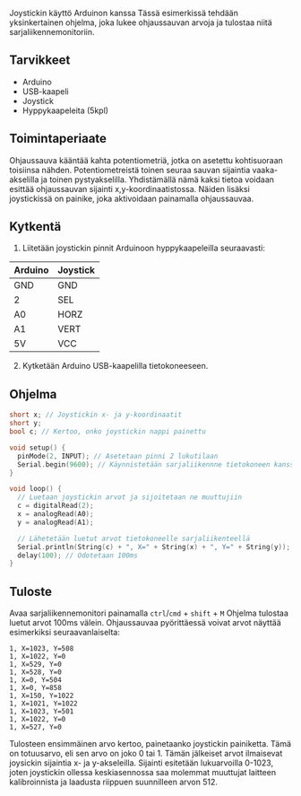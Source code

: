  Joystickin käyttö Arduinon kanssa
Tässä esimerkissä tehdään yksinkertainen ohjelma, joka lukee ohjaussauvan arvoja
ja tulostaa niitä sarjaliikennemonitoriin.

## Tarvikkeet
* Arduino
* USB-kaapeli
* Joystick
* Hyppykaapeleita (5kpl)

## Toimintaperiaate
Ohjaussauva kääntää kahta potentiometriä, jotka on asetettu kohtisuoraan
toisiinsa nähden. Potentiometreistä toinen seuraa sauvan sijaintia
vaaka-akselilla ja toinen pystyakselilla. Yhdistämällä nämä kaksi tietoa
voidaan esittää ohjaussauvan sijainti x,y-koordinaatistossa. Näiden lisäksi
joystickissä on painike, joka aktivoidaan painamalla ohjaussauvaa.

## Kytkentä
1. Liitetään joystickin pinnit Arduinoon hyppykaapeleilla seuraavasti:

|Arduino   |Joystick   |
|----------|-----------|
|GND       |GND        |
|2         |SEL        |
|A0        |HORZ       |
|A1        |VERT       |
|5V        |VCC        |

2. Kytketään Arduino USB-kaapelilla tietokoneeseen.
## Ohjelma
```c++
short x; // Joystickin x- ja y-koordinaatit
short y;
bool c; // Kertoo, onko joystickin nappi painettu

void setup() {
  pinMode(2, INPUT); // Asetetaan pinni 2 lukutilaan
  Serial.begin(9600); // Käynnistetään sarjaliikennne tietokoneen kanssa
}

void loop() {
  // Luetaan joystickin arvot ja sijoitetaan ne muuttujiin
  c = digitalRead(2);
  x = analogRead(A0);
  y = analogRead(A1);

  // Lähetetään luetut arvot tietokoneelle sarjaliikenteellä
  Serial.println(String(c) + ", X=" + String(x) + ", Y=" + String(y));
  delay(100); // Odotetaan 100ms
}
```

## Tuloste
Avaa sarjaliikennemonitori painamalla `ctrl`/`cmd` + `shift` + `M`
Ohjelma tulostaa luetut arvot 100ms välein.
Ohjaussauvaa pyörittäessä voivat arvot näyttää esimerkiksi seuraavanlaiselta:
```
1, X=1023, Y=508
1, X=1022, Y=0
1, X=529, Y=0
1, X=528, Y=0
1, X=0, Y=504
1, X=0, Y=858
1, X=150, Y=1022
1, X=1021, Y=1022
1, X=1023, Y=501
1, X=1022, Y=0
1, X=527, Y=0
```
Tulosteen ensimmäinen arvo kertoo, painetaanko joystickin painiketta.
Tämä on totuusarvo, eli sen arvo on joko 0 tai 1. Tämän jälkeiset arvot
ilmaisevat joysickin sijaintia x- ja y-akseleilla. Sijainti esitetään
lukuarvoilla 0-1023, joten joystickin ollessa keskiasennossa saa molemmat
muuttujat laitteen kalibroinnista ja laadusta riippuen suunnilleen arvon 512.
